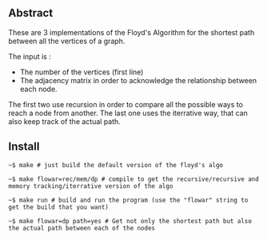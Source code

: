 ## Abstract

These are 3 implementations of the Floyd's Algorithm for the shortest path
between all the vertices of a graph.

The input is :
- The number of the vertices (first line)
- The adjacency matrix in order to acknowledge the relationship between
each node.

The first two use recursion in order to compare all the possible ways to reach
a node from another.
The last one uses the iterrative way, that can also keep track of the actual 
path.


## Install
```shell
~$ make # just build the default version of the floyd's algo

~$ make flowar=rec/mem/dp # compile to get the recursive/recursive and memory tracking/iterrative version of the algo

~$ make run # build and run the program (use the "flowar" string to get the build that you want)

~$ make flowar=dp path=yes # Get not only the shortest path but also the actual path between each of the nodes 
```
